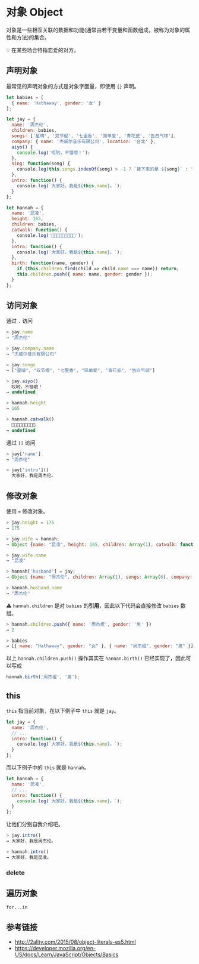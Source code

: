 # 对象 Object

对象是一些相互关联的数据和功能(通常由若干变量和函数组成，被称为对象的属性和方法)的集合。

💡 在某些场合特指恋爱的对方。

## 声明对象
最常见的声明对象的方式是对象字面量，即使用 `{}` 声明。
```javascript
let babies = [
  { name: 'Hathaway', gender: '女' }
];

let jay = {
  name: '周杰伦',
  children: babies,
  songs: ['星晴', '双节棍', '七里香', '简单爱', '青花瓷', '告白气球'],
  company: { name: '杰威尔音乐有限公司', location: '台北' },
  aiyo() {
    console.log('哎哟，不错哦！');
  },
  sing: function(song) {
    console.log(this.songs.indexOf(song) > -1 ? `接下来的是 ${song}` : '暂不支持播放');
  },
  intro: function() {
    console.log(`大家好，我是${this.name}。`);
  }
};

let hannah = {
  name: '昆凌',
  height: 165,
  children: babies,
  catwalk: function() {
    console.log('👠👠👠👠👠👠👠👠👠');
  },
  intro: function() {
    console.log(`大家好，我是${this.name}。`);
  },
  birth: function(name, gender) {
    if (this.children.find(child => child.name === name)) return;
    this.children.push({ name: name, gender: gender });
  }
};
```

## 访问对象
通过 `.` 访问
```javascript
> jay.name
→ "周杰伦"

> jay.company.name
→ "杰威尔音乐有限公司"

> jay.songs
→ ["星晴", "双节棍", "七里香", "简单爱", "青花瓷", "告白气球"]

> jay.aiyo()
  哎哟，不错哦！
→ undefined

> hannah.height
→ 165

> hannah.catwalk()
  👠👠👠👠👠👠👠👠👠
→ undefined
```

通过 `[]` 访问
```javascript
> jay['name']
→ "周杰伦"

> jay['intro']()
  大家好，我是周杰伦。
```

## 修改对象
使用 `=` 修改对象。
```javascript
> jay.height = 175
→ 175

> jay.wife = hannah;
→ Object {name: "昆凌", height: 165, children: Array(1), catwalk: function, intro: function…}

> jay.wife.name
→ "昆凌"

> hannah['husband'] = jay;
→ Object {name: "周杰伦", children: Array(1), songs: Array(6), company: Object, aiyo: function…}

> hannah.husband.name
→ "周杰伦"
```

⚠️ `hannah.children` 是对 `babies` 的**引用**，因此以下代码会直接修改 `babies` 数组。
```javascript
> hannah.children.push({ name: '周杰棍', gender: '男' })
→ 2

> babies
→ [{ name: "Hathaway", gender: "女" }, { name: "周杰棍", gender: "男" }]
```
以上 `hannah.children.push()` 操作其实在 `hannan.birth()` 已经实现了，因此可以写成
```javascript
hannah.birth('周杰棍', '男');
```

## this
`this` 指当前对象，在以下例子中 `this` 就是 `jay`。
```javascript
let jay = {
  name: '周杰伦',
  // ...
  intro: function() {
    console.log(`大家好，我是${this.name}。`);
  }
};  
```
而以下例子中的 `this` 就是 `hannah`。
```javascript
let hannah = {
  name: '昆凌',
  // ...
  intro: function() {
    console.log(`大家好，我是${this.name}。`);
  }
};
```
让他们分别自我介绍吧。
```javascript
> jay.intro()
→ 大家好，我是周杰伦。

> hannah.intro()
→ 大家好，我是昆凌。
```

### delete

## 遍历对象
`for...in`


## 参考链接
* http://2ality.com/2015/08/object-literals-es5.html
* https://developer.mozilla.org/en-US/docs/Learn/JavaScript/Objects/Basics

